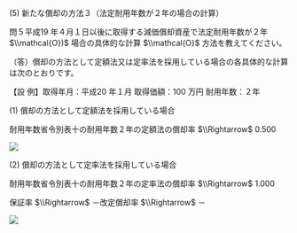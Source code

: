 (5) 新たな償却の方法３（法定耐用年数が２年の場合の計算）

問５平成19 年４月１日以後に取得する減価償却資産で法定耐用年数が２年 $\\mathcal{O})$ 場合の具体的な計算 $\\mathcal{O}$ 方法を教えてください。

（答）償却の方法として定額法又は定率法を採用している場合の各具体的な計算は次のとおりです。

【設 例】取得年月：平成20 年１月 取得価額：100 万円 耐用年数：２年

(1) 償却の方法として定額法を採用している場合

耐用年数省令別表十の耐用年数２年の定額法の償却率 $\\Rightarrow$ 0.500

![](https://www.nta.go.jp/tmp/96a3d71d-92f9-416e-ad6a-9b2443f4735a/images/21ceef9b38718a9453f7610c8cd11f35d2415a10f217b74811eef91f3d1efbaa.jpg)

(2) 償却の方法として定率法を採用している場合

耐用年数省令別表十の耐用年数２年の定率法の償却率 $\\Rightarrow$ 1.000

保証率 $\\Rightarrow$ －改定償却率 $\\Rightarrow$ －

![](https://www.nta.go.jp/tmp/96a3d71d-92f9-416e-ad6a-9b2443f4735a/images/9ff91f6f807a201858d038e9c6b2885040aed9faf0f15ae282a2e0b4e46f80c3.jpg)